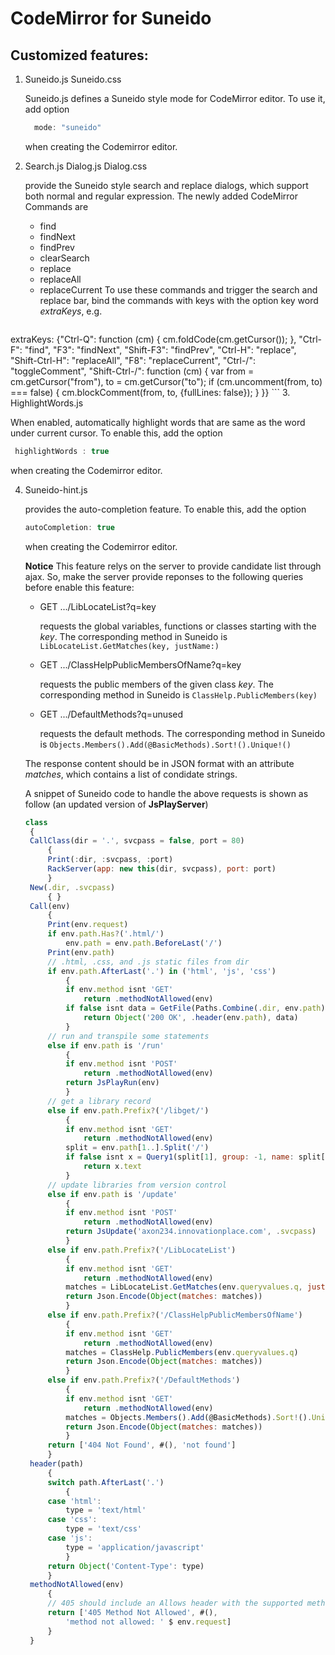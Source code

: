 # CodeMirror for Suneido

## Customized features:

1. Suneido.js Suneido.css

   Suneido.js defines a Suneido style mode for CodeMirror editor. To use it, add option
   ```javascript
     mode: "suneido"
   ```
   when creating the Codemirror editor.
  
2. Search.js Dialog.js Dialog.css

   provide the Suneido style search and replace dialogs, which support both normal and regular expression. The newly added CodeMirror Commands are
     - find
     - findNext
     - findPrev
     - clearSearch
     - replace
     - replaceAll
     - replaceCurrent
   To use these commands and trigger the search and replace bar, bind the commands with keys with the option key word *extraKeys*, e.g.
   ```javascript
  extraKeys: {"Ctrl-Q": function (cm) { cm.foldCode(cm.getCursor()); },
		"Ctrl-F": "find",
		"F3": "findNext",
		"Shift-F3": "findPrev",
		"Ctrl-H": "replace",
		"Shift-Ctrl-H": "replaceAll",
		"F8": "replaceCurrent",
		"Ctrl-/": "toggleComment",
		"Shift-Ctrl-/": function (cm) {
  	var from = cm.getCursor("from"),
  		to = cm.getCursor("to");
  	if (cm.uncomment(from, to) === false) {
  		cm.blockComment(from, to, {fullLines: false});
  	}
  }}
	```
3. HighlightWords.js

   When enabled, automatically highlight words that are same as the word under current cursor. To enable this, add the option
   ```javascript
    highlightWords : true
   ```
   when creating the Codemirror editor.
   
4. Suneido-hint.js

   provides the auto-completion feature. To enable this, add the option 
   ```javascript
   autoCompletion: true
   ```
   when creating the Codemirror editor.
   
   **Notice** This feature relys on the server to provide candidate list through ajax. So, make the server provide reponses to the following queries before enable this feature:
     * GET .../LibLocateList?q=key
       
       requests the global variables, functions or classes starting with the *key*. The corresponding method in Suneido is 
       ``` LibLocateList.GetMatches(key, justName:) ```
       
     * GET .../ClassHelpPublicMembersOfName?q=key
     
       requests the public members of the given class *key*. The corresponding method in Suneido is 
       ``` ClassHelp.PublicMembers(key) ```
       
     * GET .../DefaultMethods?q=unused
     
       requests the default methods. The corresponding method in Suneido is 
       ``` Objects.Members().Add(@BasicMethods).Sort!().Unique!() ```
       
   The response content should be in JSON format with an attribute *matches*, which contains a list of condidate strings.
   
   A snippet of Suneido code to handle the above requests is shown as follow (an updated version of **JsPlayServer**)
   ```javascript
   class
	{
	CallClass(dir = '.', svcpass = false, port = 80)
		{
		Print(:dir, :svcpass, :port)
		RackServer(app: new this(dir, svcpass), port: port)
		}
	New(.dir, .svcpass)
		{ }
	Call(env)
		{
		Print(env.request)
		if env.path.Has?('.html/')
			env.path = env.path.BeforeLast('/')
		Print(env.path)
		// .html, .css, and .js static files from dir
		if env.path.AfterLast('.') in ('html', 'js', 'css')
			{
			if env.method isnt 'GET'
				return .methodNotAllowed(env)
			if false isnt data = GetFile(Paths.Combine(.dir, env.path))
				return Object('200 OK', .header(env.path), data)
			}
		// run and transpile some statements
		else if env.path is '/run'
			{
			if env.method isnt 'POST'
				return .methodNotAllowed(env)
			return JsPlayRun(env)
			}
		// get a library record
		else if env.path.Prefix?('/libget/')
			{
			if env.method isnt 'GET'
				return .methodNotAllowed(env)
			split = env.path[1..].Split('/')
			if false isnt x = Query1(split[1], group: -1, name: split[2])
				return x.text
			}
		// update libraries from version control
		else if env.path is '/update'
			{
			if env.method isnt 'POST'
				return .methodNotAllowed(env)
			return JsUpdate('axon234.innovationplace.com', .svcpass)
			}
		else if env.path.Prefix?('/LibLocateList')
			{
			if env.method isnt 'GET'
				return .methodNotAllowed(env)
			matches = LibLocateList.GetMatches(env.queryvalues.q, justName:)
			return Json.Encode(Object(matches: matches))
			}
		else if env.path.Prefix?('/ClassHelpPublicMembersOfName')
			{
			if env.method isnt 'GET'
				return .methodNotAllowed(env)
			matches = ClassHelp.PublicMembers(env.queryvalues.q)
			return Json.Encode(Object(matches: matches))
			}
		else if env.path.Prefix?('/DefaultMethods')
			{
			if env.method isnt 'GET'
				return .methodNotAllowed(env)
			matches = Objects.Members().Add(@BasicMethods).Sort!().Unique!()
			return Json.Encode(Object(matches: matches))
			}
		return ['404 Not Found', #(), 'not found']
		}
	header(path)
		{
		switch path.AfterLast('.')
			{
		case 'html':
			type = 'text/html'
		case 'css':
			type = 'text/css'
		case 'js':
			type = 'application/javascript'
			}
		return Object('Content-Type': type)
		}
	methodNotAllowed(env)
		{
		// 405 should include an Allows header with the supported methods
		return ['405 Method Not Allowed', #(),
			'method not allowed: ' $ env.request]
		}
	}
	 ```
	 
